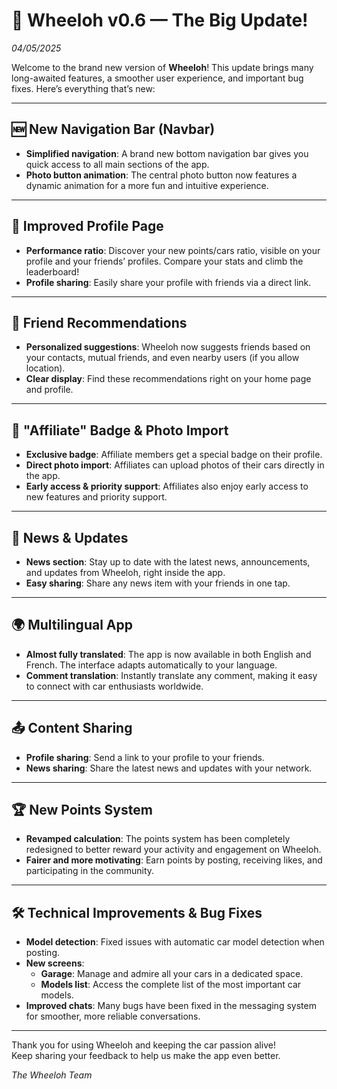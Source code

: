 # 🚀 Wheeloh v0.6 — The Big Update!
*04/05/2025*

Welcome to the brand new version of **Wheeloh**! This update brings many long-awaited features, a smoother user experience, and important bug fixes. Here’s everything that’s new:

---

## 🆕 New Navigation Bar (Navbar)

- **Simplified navigation**: A brand new bottom navigation bar gives you quick access to all main sections of the app.
- **Photo button animation**: The central photo button now features a dynamic animation for a more fun and intuitive experience.

---

## 👤 Improved Profile Page

- **Performance ratio**: Discover your new points/cars ratio, visible on your profile and your friends’ profiles. Compare your stats and climb the leaderboard!
- **Profile sharing**: Easily share your profile with friends via a direct link.

---

## 🤝 Friend Recommendations

- **Personalized suggestions**: Wheeloh now suggests friends based on your contacts, mutual friends, and even nearby users (if you allow location).
- **Clear display**: Find these recommendations right on your home page and profile.

---

## 🏅 "Affiliate" Badge & Photo Import

- **Exclusive badge**: Affiliate members get a special badge on their profile.
- **Direct photo import**: Affiliates can upload photos of their cars directly in the app.
- **Early access & priority support**: Affiliates also enjoy early access to new features and priority support.

---

## 📰 News & Updates

- **News section**: Stay up to date with the latest news, announcements, and updates from Wheeloh, right inside the app.
- **Easy sharing**: Share any news item with your friends in one tap.

---

## 🌍 Multilingual App

- **Almost fully translated**: The app is now available in both English and French. The interface adapts automatically to your language.
- **Comment translation**: Instantly translate any comment, making it easy to connect with car enthusiasts worldwide.

---

## 📤 Content Sharing

- **Profile sharing**: Send a link to your profile to your friends.
- **News sharing**: Share the latest news and updates with your network.

---

## 🏆 New Points System

- **Revamped calculation**: The points system has been completely redesigned to better reward your activity and engagement on Wheeloh.
- **Fairer and more motivating**: Earn points by posting, receiving likes, and participating in the community.

---

## 🛠️ Technical Improvements & Bug Fixes

- **Model detection**: Fixed issues with automatic car model detection when posting.
- **New screens**:
  - **Garage**: Manage and admire all your cars in a dedicated space.
  - **Models list**: Access the complete list of the most important car models.
- **Improved chats**: Many bugs have been fixed in the messaging system for smoother, more reliable conversations.

---

Thank you for using Wheeloh and keeping the car passion alive!  
Keep sharing your feedback to help us make the app even better.

*The Wheeloh Team*
